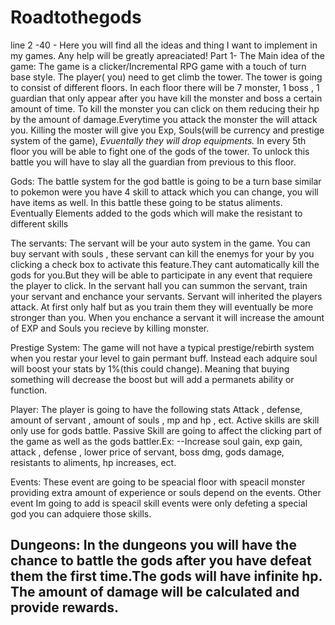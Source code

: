 # Roadtothegods
line 2 -40 - Here you will find all the ideas and thing I want to implement in my games. Any help will be greatly apreaciated!
Part 1- The Main idea of the game:
The game is a clicker/Incremental RPG game with a touch of turn base style.
The player( you) need to get climb the tower.
The tower is going to consist of different floors.
In each floor there will be 7 monster, 1 boss , 1 guardian that only appear after you have kill the monster and boss a certain amount of time.
To kill the monster you can click on them reducing their hp by the amount of damage.Everytime you attack the monster the will attack you.
Killing the moster will give you Exp, Souls(will be currency and prestige system of the game), *Evuentally they will drop equipments.*
In every 5th floor you will be able to fight one of the gods of the tower. To unlock this battle you will have to slay all the guardian from previous to this floor.

Gods:
The battle system for the god battle is going to be a turn base similar to pokemon were you have 4 skill to attack which you can change, you will have items as well.
In this battle these going to be status aliments.
Eventually Elements added to the gods which will make the resistant to different skills

The servants: 
The servant will be your auto system in the game.
You can buy servant with souls , these servant can kill the enemys for your by you clicking a check box to activate this feature.They cant automatically kill the gods for you.But they will be able to participate in any event that requiere the player to click.
In the servant hall you can summon the servant, train your servant and enchance your servants.
Servant will inherited the players attack. At first only half but as you train them they will eventually be more stronger than you.
When you enchance a servant it will increase the amount of EXP and Souls you recieve by killing monster.

Prestige System:
The game will not have a typical prestige/rebirth system when you restar your level to gain permant buff. Instead each adquire soul will boost your stats by 1%(this could change). Meaning that buying something will decrease the boost but will add a permanets ability or function.


Player:
The player is going to have the following stats
Attack , defense, amount of servant , amount of souls , mp and hp , ect.
Active skills are skill only use for gods battle.
Passive Skill are going to affect the clicking part of the game as well as the gods battler.Ex:
--Increase soul gain, exp gain, attack , defense , lower price of servant, boss dmg, gods damage, resistants to aliments, hp increases, ect.

Events:
These event are going to be speacial floor with speacil monster providing extra amount of experience or souls depend on the events. 
Other event Im going to add is speacil skill events were only defeting a special god you can adquiere those skills.

Dungeons:
In the dungeons you will have the chance to battle the gods after you have defeat them the first time.The gods will have infinite hp. The amount of damage will be calculated and provide rewards.
--------------------------------------------------------------------------------------------------------------------------------------------------

